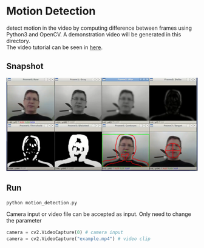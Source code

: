 # Motion Detection
detect motion in the video by computing difference between frames using Python3 and OpenCV. A demonstration video will be generated in this directory.    
The video tutorial can be seen in [here](https://www.youtube.com/watch?v=BDt0-F3PL8U&t=34s).

## Snapshot
![snapshot](snapshot.png)

## Run
```shell
python motion_detection.py
```

Camera input or video file can be accepted as input. Only need to change the parameter
```python
camera = cv2.VideoCapture(0) # camera input
camera = cv2.VideoCapture("example.mp4") # video clip
```